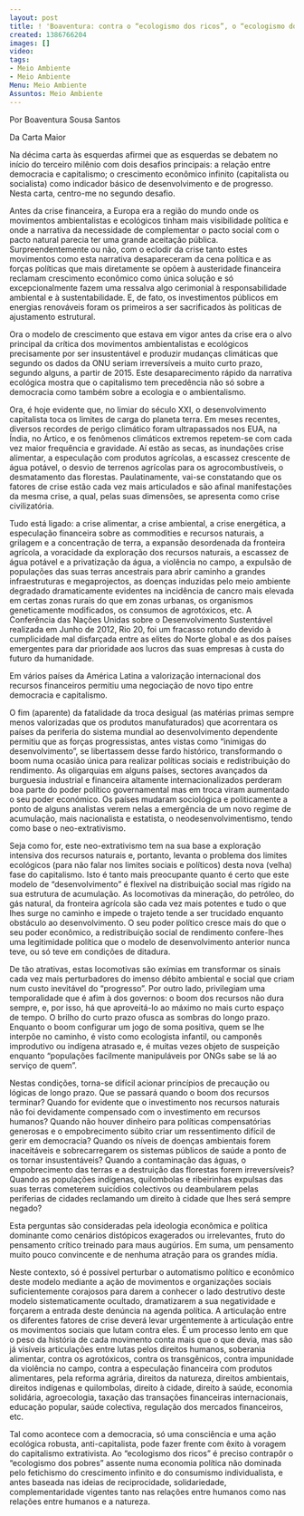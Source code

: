 ```yaml
---
layout: post
title: ! 'Boaventura: contra o “ecologismo dos ricos”, o “ecologismo dos pobres”'
created: 1386766204
images: []
video: 
tags:
- Meio Ambiente
- Meio Ambiente
Menu: Meio Ambiente
Assuntos: Meio Ambiente
---
```



Por Boaventura Sousa  Santos

Da Carta Maior

Na décima carta às esquerdas afirmei que as esquerdas se debatem no início do terceiro milênio com dois desafios principais: a relação entre democracia e capitalismo; o crescimento econômico infinito (capitalista ou socialista) como indicador básico de desenvolvimento e de progresso. Nesta carta, centro-me no segundo desafio.


Antes da crise financeira, a Europa era a região do mundo onde os movimentos ambientalistas e ecológicos tinham mais visibilidade política e onde a narrativa da necessidade de complementar o pacto social com o pacto natural parecia ter uma grande aceitação pública. Surpreendentemente ou não, com o eclodir da crise tanto estes movimentos como esta narrativa desapareceram da cena política e as forças políticas que mais diretamente se opõem à austeridade financeira reclamam crescimento econômico como única solução e só excepcionalmente fazem uma ressalva algo cerimonial à responsabilidade ambiental e à sustentabilidade. E, de fato, os investimentos públicos em energias renováveis foram os primeiros a ser sacrificados às politicas de ajustamento estrutural.


Ora o modelo de crescimento que estava em vigor antes da crise era o alvo principal da crítica dos movimentos ambientalistas e ecológicos precisamente por ser insustentável e produzir mudanças climáticas que segundo os dados da ONU seriam irreversíveis a muito curto prazo, segundo alguns, a partir de 2015. Este desaparecimento rápido da narrativa ecológica mostra que o capitalismo tem precedência não só sobre a democracia como também sobre a ecologia e o ambientalismo.


Ora, é hoje evidente que, no limiar do século XXI, o desenvolvimento capitalista toca os limites de carga do planeta terra. Em meses recentes, diversos recordes de perigo climático foram ultrapassados nos EUA, na Índia, no Ártico, e os fenômenos climáticos extremos repetem-se com cada vez maior frequência e gravidade. Aí estão as secas, as inundações crise alimentar, a especulação com produtos agrícolas, a escassez crescente de água potável, o desvio de terrenos agrícolas para os agrocombustíveis, o desmatamento das florestas. Paulatinamente, vai-se constatando que os fatores de crise estão cada vez mais articulados e são afinal manifestações da mesma crise, a qual, pelas suas dimensões, se apresenta como crise civilizatória.


Tudo está ligado: a crise alimentar, a crise ambiental, a crise energética, a especulação financeira sobre as commodities e recursos naturais, a grilagem e a concentração de terra, a expansão desordenada da fronteira agrícola, a voracidade da exploração dos recursos naturais, a escassez de água potável e a privatização da água, a violência no campo, a expulsão de populações das suas terras ancestrais para abrir caminho a grandes infraestruturas e megaprojectos, as doenças induzidas pelo meio ambiente degradado dramaticamente evidentes na incidência de cancro mais elevada em certas zonas rurais do que em zonas urbanas, os organismos geneticamente modificados, os consumos de agrotóxicos, etc. A Conferência das Nações Unidas sobre o Desenvolvimento Sustentável realizada em Junho de 2012, Rio 20, foi um fracasso rotundo devido à cumplicidade mal disfarçada entre as elites do Norte global e as dos países emergentes para dar prioridade aos lucros das suas empresas à custa do futuro da humanidade.


Em vários países da América Latina a valorização internacional dos recursos financeiros permitiu uma negociação de novo tipo entre democracia e capitalismo.


O fim (aparente) da fatalidade da troca desigual (as matérias primas sempre menos valorizadas que os produtos manufaturados) que acorrentara os países da periferia do sistema mundial ao desenvolvimento dependente permitiu que as forças progressistas, antes vistas como “inimigas do desenvolvimento”, se libertassem desse fardo histórico, transformando o boom numa ocasião única para realizar políticas sociais e redistribuição do rendimento. As oligarquias em alguns países, sectores avançados da burguesia industrial e financeira altamente internacionalizados perderam boa parte do poder político governamental mas em troca viram aumentado o seu poder económico. Os países mudaram sociológica e politicamente a ponto de alguns analistas verem nelas a emergência de um novo regime de acumulação, mais nacionalista e estatista, o neodesenvolvimentismo, tendo como base o neo-extrativismo.


Seja como for, este neo-extrativismo tem na sua base a exploração intensiva dos recursos naturais e, portanto, levanta o problema dos limites ecológicos (para não falar nos limites sociais e políticos) desta nova (velha) fase do capitalismo. Isto é tanto mais preocupante quanto é certo que este modelo de “desenvolvimento” é flexível na distribuição social mas rígido na sua estrutura de acumulação. As locomotivas da mineração, do petróleo, do gás natural, da fronteira agrícola são cada vez mais potentes e tudo o que lhes surge no caminho e impede o trajeto tende a ser trucidado enquanto obstáculo ao desenvolvimento. O seu poder político cresce mais do que o seu poder econômico, a redistribuição social de rendimento confere-lhes uma legitimidade política que o modelo de desenvolvimento anterior nunca teve, ou só teve em condições de ditadura.


De tão atrativas, estas locomotivas são exímias em transformar os sinais cada vez mais perturbadores do imenso débito ambiental e social que criam num custo inevitável do “progresso”. Por outro lado, privilegiam uma temporalidade que é afim à dos governos: o boom dos recursos não dura sempre, e, por isso, há que aproveitá-lo ao máximo no mais curto espaço de tempo. O brilho do curto prazo ofusca as sombras do longo prazo. Enquanto o boom configurar um jogo de soma positiva, quem se lhe interpõe no caminho, é visto como ecologista infantil, ou camponês improdutivo ou indígena atrasado e, é muitas vezes objeto de suspeição enquanto “populações facilmente manipuláveis por ONGs sabe se lá ao serviço de quem”.


Nestas condições, torna-se difícil acionar princípios de precaução ou lógicas de longo prazo. Que se passará quando o boom dos recursos terminar? Quando for evidente que o investimento nos recursos naturais não foi devidamente compensado com o investimento em recursos humanos? Quando não houver dinheiro para políticas compensatórias generosas e o empobrecimento súbito criar um ressentimento difícil de gerir em democracia? Quando os níveis de doenças ambientais forem inaceitáveis e sobrecarregarem os sistemas públicos de saúde a ponto de os tornar insustentáveis? Quando a contaminação das águas, o empobrecimento das terras e a destruição das florestas forem irreversíveis? Quando as populações indígenas, quilombolas e ribeirinhas expulsas das suas terras cometerem suicídios colectivos ou deambularem pelas periferias de cidades reclamando um direito à cidade que lhes será sempre negado?


Esta perguntas são consideradas pela ideologia econômica e política dominante como cenários distópicos exagerados ou irrelevantes, fruto do pensamento crítico treinado para maus augúrios. Em suma, um pensamento muito pouco convincente e de nenhuma atração para os grandes mídia.


Neste contexto, só é possível perturbar o automatismo político e econômico deste modelo mediante a ação de movimentos e organizações sociais suficientemente corajosos para darem a conhecer o lado destrutivo deste modelo sistematicamente ocultado, dramatizarem a sua negatividade e forçarem a entrada deste denúncia na agenda política. A articulação entre os diferentes fatores de crise deverá levar urgentemente à articulação entre os movimentos sociais que lutam contra eles. É um processo lento em que o peso da história de cada movimento conta mais que o que devia, mas são já visíveis articulações entre lutas pelos direitos humanos, soberania alimentar, contra os agrotóxicos, contra os transgênicos, contra impunidade da violência no campo, contra a especulação financeira com produtos alimentares, pela reforma agrária, direitos da natureza, direitos ambientais, direitos indígenas e quilombolas, direito à cidade, direito à saúde, economia solidária, agroecologia, taxação das transações financeiras internacionais, educação popular, saúde colectiva, regulação dos mercados financeiros, etc.


Tal como acontece com a democracia, só uma consciência e uma ação ecológica robusta, anti-capitalista, pode fazer frente com êxito à voragem do capitalismo extrativista. Ao “ecologismo dos ricos” é preciso contrapôr o “ecologismo dos pobres” assente numa economia política não dominada pelo fetichismo do crescimento infinito e do consumismo individualista, e antes baseada nas ideias de reciprocidade, solidariedade, complementaridade vigentes tanto nas relações entre humanos como nas relações entre humanos e a natureza.
 
